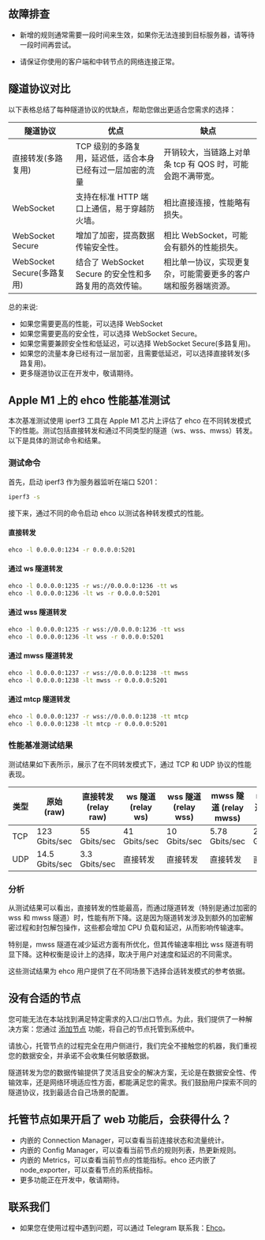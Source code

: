 ## 故障排查

-   新增的规则通常需要一段时间来生效，如果你无法连接到目标服务器，请等待一段时间再尝试。

-   请保证你使用的客户端和中转节点的网络连接正常。

## 隧道协议对比

以下表格总结了每种隧道协议的优缺点，帮助您做出更适合您需求的选择：

| 隧道协议                   | 优点                                                       | 缺点                                                           |
| -------------------------- | ---------------------------------------------------------- | -------------------------------------------------------------- |
| 直接转发(多路复用)         | TCP 级别的多路复用，延迟低，适合本身已经有过一层加密的流量 | 开销较大，当链路上对单条 tcp 有 QOS 时，可能会跑不满带宽。     |
| WebSocket                  | 支持在标准 HTTP 端口上通信，易于穿越防火墙。               | 相比直接连接，性能略有损失。                                   |
| WebSocket Secure           | 增加了加密，提高数据传输安全性。                           | 相比 WebSocket，可能会有额外的性能损失。                       |
| WebSocket Secure(多路复用) | 结合了 WebSocket Secure 的安全性和多路复用的高效传输。     | 相比单一协议，实现更复杂，可能需要更多的客户端和服务器端资源。 |

总的来说:

-   如果您需要更高的性能，可以选择 WebSocket
-   如果您需要更高的安全性，可以选择 WebSocket Secure。
-   如果您需要兼顾安全性和低延迟，可以选择 WebSocket Secure(多路复用)。
-   如果您的流量本身已经有过一层加密，且需要低延迟，可以选择直接转发(多路复用)。
-   更多隧道协议正在开发中，敬请期待。

## Apple M1 上的 ehco 性能基准测试

本次基准测试使用 iperf3 工具在 Apple M1 芯片上评估了 ehco 在不同转发模式下的性能。测试包括直接转发和通过不同类型的隧道（ws、wss、mwss）转发。以下是具体的测试命令和结果。

### 测试命令

首先，启动 iperf3 作为服务器监听在端口 5201：

```sh
iperf3 -s
```

接下来，通过不同的命令启动 ehco 以测试各种转发模式的性能。

#### 直接转发

```sh
ehco -l 0.0.0.0:1234 -r 0.0.0.0:5201
```

#### 通过 ws 隧道转发

```sh
ehco -l 0.0.0.0:1235 -r ws://0.0.0.0:1236 -tt ws
ehco -l 0.0.0.0:1236 -lt ws -r 0.0.0.0:5201
```

#### 通过 wss 隧道转发

```sh
ehco -l 0.0.0.0:1235 -r wss://0.0.0.0:1236 -tt wss
ehco -l 0.0.0.0:1236 -lt wss -r 0.0.0.0:5201
```

#### 通过 mwss 隧道转发

```sh
ehco -l 0.0.0.0:1237 -r wss://0.0.0.0:1238 -tt mwss
ehco -l 0.0.0.0:1238 -lt mwss -r 0.0.0.0:5201
```

#### 通过 mtcp 隧道转发

```sh
ehco -l 0.0.0.0:1237 -r wss://0.0.0.0:1238 -tt mtcp
ehco -l 0.0.0.0:1238 -lt mtcp -r 0.0.0.0:5201
```

### 性能基准测试结果

测试结果如下表所示，展示了在不同转发模式下，通过 TCP 和 UDP 协议的性能表现。

| 类型 | 原始 (raw)     | 直接转发 (relay raw) | ws 隧道 (relay ws) | wss 隧道 (relay wss) | mwss 隧道 (relay mwss) | mtcp 隧道 (relay mtcp) |
| ---- | -------------- | -------------------- | ------------------ | -------------------- | ---------------------- | ---------------------- |
| TCP  | 123 Gbits/sec  | 55 Gbits/sec         | 41 Gbits/sec       | 10 Gbits/sec         | 5.78 Gbits/sec         | 22.2 Gbits/sec         |
| UDP  | 14.5 Gbits/sec | 3.3 Gbits/sec        | 直接转发           | 直接转发             | 直接转发               | 直接转发               |

### 分析

从测试结果可以看出，直接转发的性能最高，而通过隧道转发（特别是通过加密的 wss 和 mwss 隧道）时，性能有所下降。这是因为隧道转发涉及到额外的加密解密过程和封包解包操作，这些都会增加 CPU 负载和延迟，从而影响传输速率。

特别是，mwss 隧道在减少延迟方面有所优化，但其传输速率相比 wss 隧道有明显下降。这种权衡是设计上的选择，取决于用户对速度和延迟的不同需求。

这些测试结果为 ehco 用户提供了在不同场景下选择合适转发模式的参考依据。

## 没有合适的节点

您可能无法在本站找到满足特定需求的入口/出口节点。为此，我们提供了一种解决方案：您通过 [添加节点](node/manage.md) 功能，将自己的节点托管到系统中。

请放心，托管节点的过程完全在用户侧进行，我们完全不接触您的机器，我们重视您的数据安全，并承诺不会收集任何敏感数据。

隧道转发为您的数据传输提供了灵活且安全的解决方案，无论是在数据安全性、传输效率，还是网络环境适应性方面，都能满足您的需求。我们鼓励用户探索不同的隧道协议，找到最适合自己场景的配置。

## 托管节点如果开启了 web 功能后，会获得什么？

-   内嵌的 Connection Manager，可以查看当前连接状态和流量统计。
-   内嵌的 Config Manager，可以查看当前节点的规则列表，热更新规则。
-   内嵌的 Metrics，可以查看当前节点的性能指标。ehco 还内嵌了 node_exporter，可以查看节点的系统指标。
-   更多功能正在开发中，敬请期待。

## 联系我们

-   如果您在使用过程中遇到问题，可以通过 Telegram 联系我：[Ehco](https://t.me/Ehco1996)。
